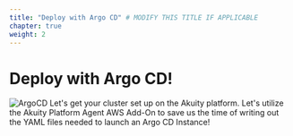 ```yaml
---
title: "Deploy with Argo CD" # MODIFY THIS TITLE IF APPLICABLE
chapter: true
weight: 2
---
```


# Deploy with Argo CD!
![ArgoCD](/images/ArgoCDLogoHorizontal.png)
Let's get your cluster set up on the Akuity platform. Let's utilize the Akuity Platform Agent AWS Add-On to save us the time of writing out the YAML files needed to launch an Argo CD Instance!

